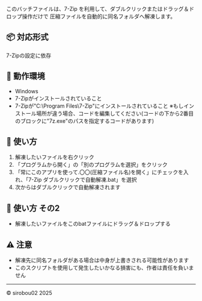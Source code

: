 このバッチファイルは、7-Zip を利用して、ダブルクリックまたはドラッグ＆ドロップ操作だけで
圧縮ファイルを自動的に同名フォルダへ解凍します。

## 📦 対応形式
7-Zipの設定に依存

## 🧩 動作環境
- Windows
- 7-Zipがインストールされていること
- 7-Zipが"C:\Program Files\7-Zip"にインストールされていること
※もしインストール場所が違う場合、コードを編集してください(コードの下から2番目のブロックに"7z.exe"のパスを指定するコードがあります)

## 📝 使い方
1. 解凍したいファイルを右クリック
2. 「プログラムから開く」の「別のプログラムを選択」をクリック
3. 「常にこのアプリを使って.〇〇(圧縮ファイル名)を開く」にチェックを入れ、「7-Zip ダブルクリックで自動解凍.bat」を選択
4. 次からはダブルクリックで自動解凍されます

## 📝 使い方 その2
- 解凍したいファイルをこのbatファイルにドラッグ＆ドロップする

## ⚠ 注意
- 解凍先に同名フォルダがある場合は中身が上書きされる可能性があります
- このスクリプトを使用して発生したいかなる損害にも、作者は責任を負いません

---

© sirobou02 2025
